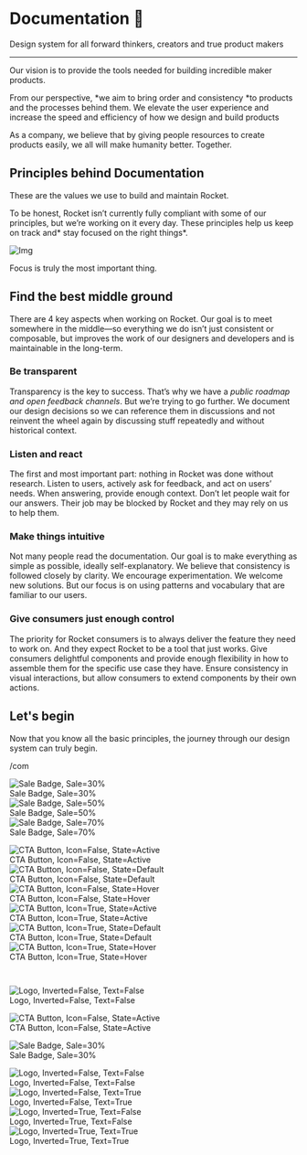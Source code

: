 
# Documentation 🚀

Design system for all forward thinkers, creators and true product makers

---

Our vision is to provide the tools needed for building incredible maker products.

From our perspective, *we aim to bring order and consistency *to products and the processes behind them. We elevate the user experience and increase the speed and efficiency of how we design and build products

As a company, we believe that by giving people resources to create products easily, we all will make humanity better. Together.

## Principles behind Documentation

These are the values we use to build and maintain Rocket.

To be honest, Rocket isn’t currently fully compliant with some of our principles, but we’re working on it every day. These principles help us keep on track and* stay focused on the right things*.

![Img](https://studio-assets.supernova.io/design-systems/14533/9289758a-6300-472a-bbc6-a57098081abf.jpeg)

Focus is truly the most important thing.

## Find the best middle ground

There are 4 key aspects when working on Rocket. Our goal is to meet somewhere in the middle—so everything we do isn’t just consistent or composable, but improves the work of our designers and developers and is maintainable in the long-term.

### Be transparent

Transparency is the key to success. That’s why we have a *public roadmap and open feedback channels*. But we’re trying to go further. We document our design decisions so we can reference them in discussions and not reinvent the wheel again by discussing stuff repeatedly and without historical context.

### Listen and react

The first and most important part: nothing in Rocket was done without research. Listen to users, actively ask for feedback, and act on users’ needs. When answering, provide enough context. Don’t let people wait for our answers. Their job may be blocked by Rocket and they may rely on us to help them.

### Make things intuitive

Not many people read the documentation. Our goal is to make everything as simple as possible, ideally self-explanatory. We believe that consistency is followed closely by clarity. We encourage experimentation. We welcome new solutions. But our focus is on using patterns and vocabulary that are familiar to our users.

### Give consumers just enough control

The priority for Rocket consumers is to always deliver the feature they need to work on. And they expect Rocket to be a tool that just works. Give consumers delightful components and provide enough flexibility in how to assemble them for the specific use case they have. Ensure consistency in visual interactions, but allow consumers to extend components by their own actions.

## Let's begin

Now that you know all the basic principles, the journey through our design system can truly begin.

/com

  
![Sale Badge, Sale=30%](https://studio-assets.supernova.io/design-systems/14533/4b1c7dd7-dc07-4a8d-a914-d899989bed8d.png)  
Sale Badge, Sale=30%  
![Sale Badge, Sale=50%](https://studio-assets.supernova.io/design-systems/14533/fececa4f-78a5-47e9-b140-60fd31686345.png)  
Sale Badge, Sale=50%  
![Sale Badge, Sale=70%](https://studio-assets.supernova.io/design-systems/14533/55daa043-0a61-4899-b40f-7d285303df5d.png)  
Sale Badge, Sale=70%  


  
![CTA Button, Icon=False, State=Active](https://studio-assets.supernova.io/design-systems/14533/e32551c6-1f18-4422-968a-f98bfa1738ac.png)  
CTA Button, Icon=False, State=Active  
![CTA Button, Icon=False, State=Default](https://studio-assets.supernova.io/design-systems/14533/acc6be40-f9cf-4115-9404-a361578ac510.png)  
CTA Button, Icon=False, State=Default  
![CTA Button, Icon=False, State=Hover](https://studio-assets.supernova.io/design-systems/14533/133c241f-5afd-41aa-a9b8-cf442519871d.png)  
CTA Button, Icon=False, State=Hover  
![CTA Button, Icon=True, State=Active](https://studio-assets.supernova.io/design-systems/14533/e93ad7ae-1e7a-4539-9f81-7f582ed44823.png)  
CTA Button, Icon=True, State=Active  
![CTA Button, Icon=True, State=Default](https://studio-assets.supernova.io/design-systems/14533/9f858f21-cdd8-4dc8-b62c-c31b9239dbbc.png)  
CTA Button, Icon=True, State=Default  
![CTA Button, Icon=True, State=Hover](https://studio-assets.supernova.io/design-systems/14533/b018db4f-2f74-4deb-a975-a81a189f8056.png)  
CTA Button, Icon=True, State=Hover  


```javascript  
  
```

  
![Logo, Inverted=False, Text=False](https://studio-assets.supernova.io/design-systems/14533/67156fa1-d5ff-4e77-b86b-0d30a3e73600.png)  
Logo, Inverted=False, Text=False  


  
  


  
![CTA Button, Icon=False, State=Active](https://studio-assets.supernova.io/design-systems/14533/e32551c6-1f18-4422-968a-f98bfa1738ac.png)  
CTA Button, Icon=False, State=Active  


  
![Sale Badge, Sale=30%](https://studio-assets.supernova.io/design-systems/14533/4b1c7dd7-dc07-4a8d-a914-d899989bed8d.png)  
Sale Badge, Sale=30%  


  
![Logo, Inverted=False, Text=False](https://studio-assets.supernova.io/design-systems/14533/67156fa1-d5ff-4e77-b86b-0d30a3e73600.png)  
Logo, Inverted=False, Text=False  
![Logo, Inverted=False, Text=True](https://studio-assets.supernova.io/design-systems/14533/1ba9e364-67fd-42e7-a505-3537e44573c9.png)  
Logo, Inverted=False, Text=True  
![Logo, Inverted=True, Text=False](https://studio-assets.supernova.io/design-systems/14533/75fc81ea-eff4-46ab-86a5-914a4a04754d.png)  
Logo, Inverted=True, Text=False  
![Logo, Inverted=True, Text=True](https://studio-assets.supernova.io/design-systems/14533/a77026f0-ba8d-41a8-9783-8e6334f04071.png)  
Logo, Inverted=True, Text=True  
